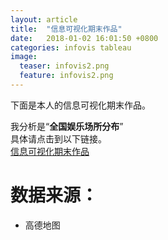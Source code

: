 ```yaml
---
layout: article
title:  "信息可视化期末作品"
date:   2018-01-02 16:01:50 +0800
categories: infovis tableau
image:
  teaser: infovis2.png
  feature: infovis2.png
---
```



下面是本人的信息可视化期末作品。  

我分析是“**全国娱乐场所分布**”  
具体请点击到以下链接。  
[信息可视化期末作品](https://public.tableau.com/profile/.15738617#!/vizhome/_18344/1_1?publish=yes)

# 数据来源：
- 高德地图